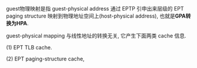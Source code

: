 

guest物理映射是指 guest-physical address 通过 EPTP 引申出来层级的 EPT paging structure 映射到物理地址空间上(host-physical address), 也就是**GPA转换为HPA**.

guest-physical mapping 与线性地址的转换无关, 它产生下面两类 cache 信息.

(1) EPT TLB cache. 

(2) EPT paging-structure cache, 


